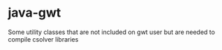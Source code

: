 # java-gwt
Some utility classes that are not included on gwt user but are needed to compile csolver libraries
